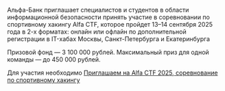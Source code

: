 <!--2025-08-21 13:11:03-->
<div class="yb">
  <div class="rss habr"><p>Альфа-Банк приглашает специалистов и студентов в области информационной безопасности принять участие в соревновании по спортивному хакингу Alfa CTF, которое пройдет 13–14 сентября 2025 года в 2-х форматах: онлайн или офлайн по дополнительной регистрации в IT-хабах Москвы, Санкт-Петербурга и Екатеринбурга&nbsp;</p><p>Призовой фонд — 3 100 000 рублей. Максимальный приз для одной команды — до 450 000 рублей.</p><p>Для участия необходимо <a href="https://bit.ly/4fDbt46"... <p class="titl"><a href="https://habr.com/ru/companies/alfa/news/939450/?utm_source=habrahabr&utm_medium=rss&utm_campaign=939450">Приглашаем на Alfa CTF 2025, соревнование по спортивному хакингу</a></p></div>
</div>
